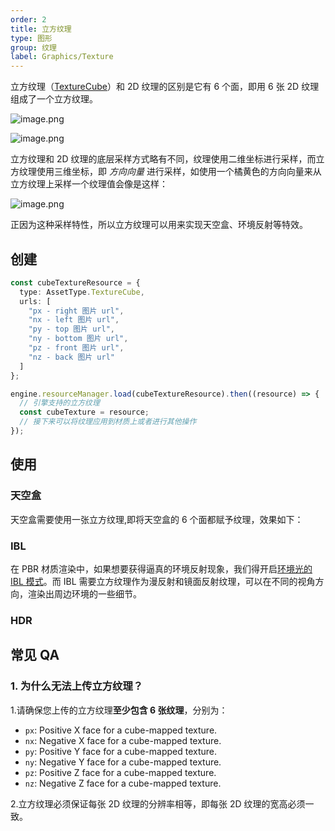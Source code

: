 ```yaml
---
order: 2
title: 立方纹理
type: 图形
group: 纹理
label: Graphics/Texture
---
```


立方纹理（[TextureCube](${api}core/TextureCube)）和 2D 纹理的区别是它有 6 个面，即用 6 张 2D 纹理组成了一个立方纹理。

![image.png](https://gw.alipayobjects.com/mdn/rms_d27172/afts/img/A*Omw8Qo0WzfYAAAAAAAAAAAAAARQnAQ)

![image.png](https://gw.alipayobjects.com/mdn/rms_d27172/afts/img/A*r-XPSaUTEnEAAAAAAAAAAAAAARQnAQ)

立方纹理和 2D 纹理的底层采样方式略有不同，纹理使用二维坐标进行采样，而立方纹理使用三维坐标，即 _方向向量_ 进行采样，如使用一个橘黄色的方向向量来从立方纹理上采样一个纹理值会像是这样：

![image.png](https://gw.alipayobjects.com/mdn/rms_d27172/afts/img/A*X752S5pQSB0AAAAAAAAAAAAAARQnAQ)

正因为这种采样特性，所以立方纹理可以用来实现天空盒、环境反射等特效。

## 创建

```typescript
const cubeTextureResource = {
  type: AssetType.TextureCube,
  urls: [
    "px - right 图片 url",
    "nx - left 图片 url",
    "py - top 图片 url",
    "ny - bottom 图片 url",
    "pz - front 图片 url",
    "nz - back 图片 url"
  ]
};

engine.resourceManager.load(cubeTextureResource).then((resource) => {
  // 引擎支持的立方纹理
  const cubeTexture = resource;
  // 接下来可以将纹理应用到材质上或者进行其他操作
});
```

## 使用

### 天空盒

天空盒需要使用一张立方纹理,即将天空盒的 6 个面都赋予纹理，效果如下：

<playground src="background.ts"></playground>

### IBL

在 PBR 材质渲染中，如果想要获得逼真的环境反射现象，我们得开启[环境光的 IBL 模式](${docs}graphics-light)。而 IBL 需要立方纹理作为漫反射和镜面反射纹理，可以在不同的视角方向，渲染出周边环境的一些细节。

<playground src="ambient-light.ts"></playground>

### HDR

<playground src="hdr-loader.ts"></playground>

## 常见 QA

### 1. 为什么无法上传立方纹理？

1.请确保您上传的立方纹理**至少包含 6 张纹理**，分别为：

- `px`: Positive X face for a cube-mapped texture.
- `nx`: Negative X face for a cube-mapped texture.
- `py`: Positive Y face for a cube-mapped texture.
- `ny`: Negative Y face for a cube-mapped texture.
- `pz`: Positive Z face for a cube-mapped texture.
- `nz`: Negative Z face for a cube-mapped texture.

2.立方纹理必须保证每张 2D 纹理的分辨率相等，即每张 2D 纹理的宽高必须一致。
